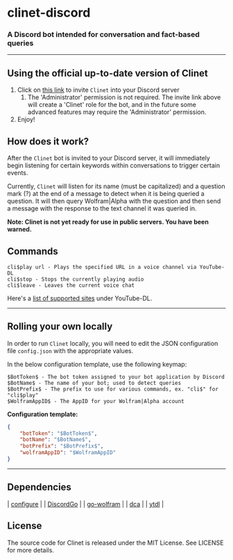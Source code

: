 # clinet-discord

### A Discord bot intended for conversation and fact-based queries

----

## Using the official up-to-date version of Clinet

1. Click on [this link](https://discordapp.com/api/oauth2/authorize?client_id=374546169755598849&permissions=8&scope=bot) to invite `Clinet` into your Discord server
    1. The 'Administrator' permission is not required. The invite link above
    will create a 'Clinet' role for the bot, and in the future some advanced
	features may require the 'Administrator' permission.
2. Enjoy!

## How does it work?

After the `Clinet` bot is invited to your Discord server, it will immediately
begin listening for certain keywords within conversations to trigger certain
events.

Currently, `Clinet` will listen for its name (must be capitalized) and a question
mark (?) at the end of a message to detect when it is being queried a question. It
will then query Wolfram|Alpha with the question and then send a message with the
response to the text channel it was queried in.

**Note: Clinet is not yet ready for use in public servers. You have been warned.**

## Commands

```
cli$play url - Plays the specified URL in a voice channel via YouTube-DL
cli$stop - Stops the currently playing audio
cli$leave - Leaves the current voice chat
```

Here's a [list of supported sites](https://rg3.github.io/youtube-dl/supportedsites.html) under YouTube-DL.

----

## Rolling your own locally
 
In order to run `Clinet` locally, you will need to edit the JSON configuration file
`config.json` with the appropriate values.

In the below configuration template, use the following keymap:
```
$BotToken$ - The bot token assigned to your bot application by Discord
$BotName$ - The name of your bot; used to detect queries
$BotPrefix$ - The prefix to use for various commands, ex. "cli$" for "cli$play"
$WolframAppID$ - The AppID for your Wolfram|Alpha account
```

**Configuration template:**
```JSON
{
	"botToken": "$BotToken$",
	"botName": "$BotName$",
	"botPrefix": "$BotPrefix$",
	"wolframAppID": "$WolframAppID"
}
```

----

## Dependencies

| [configure](https://github.com/paked/configure) |
| [DiscordGo](https://github.com/bwmarrin/discordgo) |
| [go-wolfram](https://github.com/Krognol/go-wolfram) |
| [dca](https://github.com/jonas747/dca) |
| [ytdl](https://github.com/rylio/ytdl) |

## License
The source code for Clinet is released under the MIT License. See LICENSE for more details.